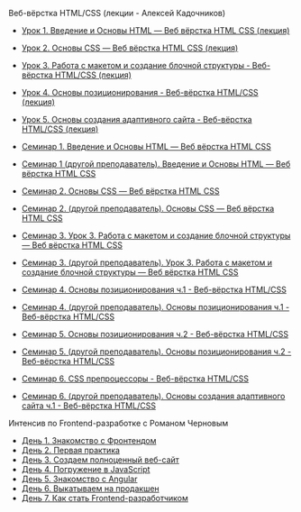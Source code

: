 Веб-вёрстка HTML/CSS (лекции - Алексей Кадочников)

* [Урок 1. Введение и Основы HTML — Веб вёрстка HTML CSS (лекция)](https://youtu.be/tvOZ-9Gq2os)
* [Урок 2. Основы CSS — Веб вёрстка HTML CSS (лекция)](https://youtu.be/yrVVvUGX1TU)
* [Урок 3. Работа с макетом и создание блочной структуры - Веб-вёрстка HTML/CSS (лекция)](https://youtu.be/7r2aWab7Bwk)
* [Урок 4. Основы позиционирования - Веб-вёрстка HTML/CSS (лекция)](https://youtu.be/Lgsd0hWiJCM)
* [Урок 5. Основы создания адаптивного сайта - Веб-вёрстка HTML/CSS (лекция)](https://youtu.be/WcEYoRkqS_o)

* [Семинар 1. Введение и Основы HTML — Веб вёрстка HTML CSS](https://youtu.be/aPZMB6CL4ec)
* [Семинар 1 (другой преподаватель). Введение и Основы HTML — Веб вёрстка HTML CSS](https://youtu.be/U87IVUdjKmA)

* [Семинар 2. Основы CSS — Веб вёрстка HTML CSS](https://youtu.be/bqHX9_2zxTo)
* [Семинар 2. (другой преподаватель). Основы CSS — Веб вёрстка HTML CSS](https://youtu.be/XpZRYkvsg1s)

* [Семинар 3. Урок 3. Работа с макетом и создание блочной структуры — Веб вёрстка HTML CSS](https://youtu.be/wkeyGz_35S0)
* [Семинар 3. (другой преподаватель). Урок 3. Работа с макетом и создание блочной структуры — Веб вёрстка HTML CSS](https://youtu.be/kn2MtLc54cs)

* [Семинар 4. Основы позиционирования ч.1 - Веб-вёрстка HTML/CSS](https://youtu.be/jL3nzZor8cc)
* [Семинар 4. (другой преподаватель). Основы позиционирования ч.1 - Веб-вёрстка HTML/CSS](https://youtu.be/lAQitQg3quQ)

* [Семинар 5. Основы позиционирования ч.2 - Веб-вёрстка HTML/CSS](https://youtu.be/EaM6nXl3_Y8)
* [Семинар 5. (другой преподаватель). Основы позиционирования ч.2 - Веб-вёрстка HTML/CSS]()

* [Семинар 6. CSS препроцессоры - Веб-вёрстка HTML/CSS](https://youtu.be/r3MJInmX3SM)
* [Семинар 6. (другой преподаватель). Основы создания адаптивного сайта ч.1 - Веб-вёрстка HTML/CSS]()


Интенсив по Frontend-разработке с Романом Черновым
* [День 1. Знакомство с Фронтендом](https://youtu.be/XRDUHnl0hqg)
* [День 2. Первая практика](https://youtu.be/-DRfJXykaiY)
* [День 3. Создаем полноценный веб-сайт](https://youtu.be/8-W1U6ulCZ8)
* [День 4. Погружение в JavaScript](https://youtu.be/xUu-Y7MGTDk)
* [День 5. Знакомство с Angular](https://youtu.be/3_Uu5OicXT0)
* [День 6. Выкатываем на продакшен](https://youtu.be/BsZS3WM69yA)
* [День 7. Как стать Frontend-разработчиком](https://youtu.be/E6Aw8b8rbHA)